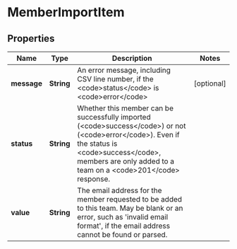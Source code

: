 

# MemberImportItem


## Properties

| Name | Type | Description | Notes |
|------------ | ------------- | ------------- | -------------|
|**message** | **String** | An error message, including CSV line number, if the &lt;code&gt;status&lt;/code&gt; is &lt;code&gt;error&lt;/code&gt; |  [optional] |
|**status** | **String** | Whether this member can be successfully imported (&lt;code&gt;success&lt;/code&gt;) or not (&lt;code&gt;error&lt;/code&gt;). Even if the status is &lt;code&gt;success&lt;/code&gt;, members are only added to a team on a &lt;code&gt;201&lt;/code&gt; response. |  |
|**value** | **String** | The email address for the member requested to be added to this team. May be blank or an error, such as &#39;invalid email format&#39;, if the email address cannot be found or parsed. |  |



